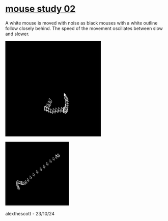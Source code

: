 # [mouse study 02](https://openprocessing.org/sketch/2059120)

A white mouse is moved with noise as black mouses with a white outline follow closely behind. The speed of the movement oscillates between slow and slower.

<p float="left">
	<img width="300" src="./gifs/mouse_study_02.gif">
</p>
<p float="left">
	<img width="200" src="./stills/mouse_study_02.png">
</p>

alexthescott - 23/10/24